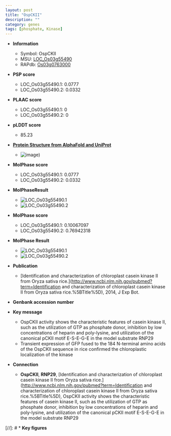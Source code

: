 ```yaml
---
layout: post
title: "OspCKII"
description: ""
category: genes
tags: [phosphate, Kinase]
---
```


* **Information**  
    + Symbol: OspCKII  
    + MSU: [LOC_Os03g55490](http://rice.plantbiology.msu.edu/cgi-bin/ORF_infopage.cgi?orf=LOC_Os03g55490)  
    + RAPdb: [Os03g0763000](http://rapdb.dna.affrc.go.jp/viewer/gbrowse_details/irgsp1?name=Os03g0763000)  

* **PSP score**  
    + LOC_Os03g55490.1: 0.0777 
    + LOC_Os03g55490.2: 0.0332 

* **PLAAC score**  
    + LOC_Os03g55490.1: 0 
    + LOC_Os03g55490.2: 0 

* **pLDDT score**
    + 85.23

* **[Protein Structure from AlphaFold and UniProt](https://www.uniprot.org/uniprotkb/Q8W5G9/entry#structure)**
    + ![image](https://ricepsp.github.io/images/Q8/AF-Q8W5G9-F1.png))

* **MolPhase score**
    + LOC_Os03g55490.1: 0.0777
    + LOC_Os03g55490.2: 0.0332

* **MolPhaseResult**
    + ![LOC_Os03g55490.1](https://ricepsp.github.io/pictures/LOC_Os03g/LOC_Os03g55490.1.png)
    + ![LOC_Os03g55490.2](https://ricepsp.github.io/pictures/LOC_Os03g/LOC_Os03g55490.2.png)

* **MolPhase score**
    + LOC_Os03g55490.1: 0.10067097
    + LOC_Os03g55490.2: 0.76942318

* **MolPhase Result**
    + ![LOC_Os03g55490.1](https://304243504.github.io/Pictures/LOC_Os03g/LOC_Os03g55490.1.png)
    + ![LOC_Os03g55490.2](https://304243504.github.io/Pictures/LOC_Os03g/LOC_Os03g55490.2.png)

* **Publication**  
    + [Identification and characterization of chloroplast casein kinase II from Oryza sativa rice.](http://www.ncbi.nlm.nih.gov/pubmed?term=Identification and characterization of chloroplast casein kinase II from Oryza sativa rice.%5BTitle%5D), 2014, J Exp Bot.

* **Genbank accession number**  

* **Key message**  
    + OspCKII activity shows the characteristic features of casein kinase II, such as the utilization of GTP as phosphate donor, inhibition by low concentrations of heparin and poly-lysine, and utilization of the canonical pCKII motif E-S-E-G-E in the model substrate RNP29
    + Transient expression of GFP fused to the 184 N-terminal amino acids of the OspCKII sequence in rice confirmed the chloroplastic localization of the kinase

* **Connection**  
    + __OspCKII__, __RNP29__, [Identification and characterization of chloroplast casein kinase II from Oryza sativa rice.](http://www.ncbi.nlm.nih.gov/pubmed?term=Identification and characterization of chloroplast casein kinase II from Oryza sativa rice.%5BTitle%5D), OspCKII activity shows the characteristic features of casein kinase II, such as the utilization of GTP as phosphate donor, inhibition by low concentrations of heparin and poly-lysine, and utilization of the canonical pCKII motif E-S-E-G-E in the model substrate RNP29

[//]: # * **Key figures**  


